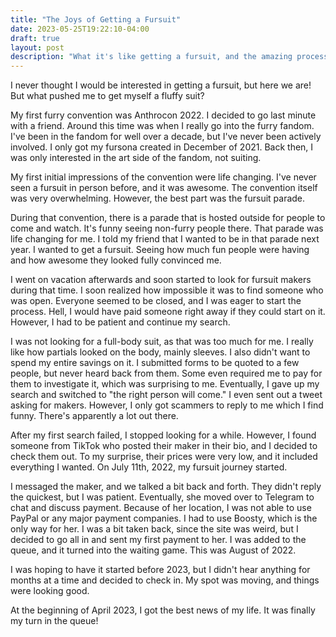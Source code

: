 ```yaml
---
title: "The Joys of Getting a Fursuit"
date: 2023-05-25T19:22:10-04:00
draft: true
layout: post
description: "What it's like getting a fursuit, and the amazing process."
---
```

I never thought I would be interested in getting a fursuit, but here we are! But what pushed me to get myself a fluffy suit?

My first furry convention was Anthrocon 2022. I decided to go last minute with a friend. Around this time was when I really go into the furry fandom. I've been in the fandom for well over a decade, but I've never been actively involved. I only got my fursona created in December of 2021. Back then, I was only interested in the art side of the fandom, not suiting.

My first initial impressions of the convention were life changing. I've never seen a fursuit in person before, and it was awesome. The convention itself was very overwhelming. However, the best part was the fursuit parade.

During that convention, there is a parade that is hosted outside for people to come and watch. It's funny seeing non-furry people there. That parade was life changing for me. I told my friend that I wanted to be in that parade next year. I wanted to get a fursuit. Seeing how much fun people were having and how awesome they looked fully convinced me.

I went on vacation afterwards and soon started to look for fursuit makers during that time. I soon realized how impossible it was to find someone who was open. Everyone seemed to be closed, and I was eager to start the process. Hell, I would have paid someone right away if they could start on it. However, I had to be patient and continue my search.

I was not looking for a full-body suit, as that was too much for me. I really like how partials looked on the body, mainly sleeves. I also didn't want to spend my entire savings on it. I submitted forms to be quoted to a few people, but never heard back from them. Some even required me to pay for them to investigate it, which was surprising to me. Eventually, I gave up my search and switched to "the right person will come." I even sent out a tweet asking for makers. However, I only got scammers to reply to me which I find funny. There's apparently a lot out there.

After my first search failed, I stopped looking for a while. However, I found someone from TikTok who posted their maker in their bio, and I decided to check them out. To my surprise, their prices were very low, and it included everything I wanted. On July 11th, 2022, my fursuit journey started.

I messaged the maker, and we talked a bit back and forth. They didn't reply the quickest, but I was patient. Eventually, she moved over to Telegram to chat and discuss payment. Because of her location, I was not able to use PayPal or any major payment companies. I had to use Boosty, which is the only way for her. I was a bit taken back, since the site was weird, but I decided to go all in and sent my first payment to her. I was added to the queue, and it turned into the waiting game. This was August of 2022.

I was hoping to have it started before 2023, but I didn't hear anything for months at a time and decided to check in. My spot was moving, and things were looking good.

At the beginning of April 2023, I got the best news of my life. It was finally my turn in the queue!